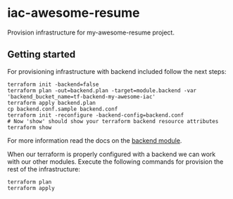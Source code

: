 # iac-awesome-resume
Provision infrastructure for my-awesome-resume project.

## Getting started

For provisioning infrastructure with backend included follow the  next steps:

    terraform init -backend=false
    terraform plan -out=backend.plan -target=module.backend -var 'backend_bucket_name=tf-backend-my-awesome-iac'
    terraform apply backend.plan
    cp backend.conf.sample backend.conf
    terraform init -reconfigure -backend-config=backend.conf
    # Now 'show' should show your terraform backend resource attributes
    terraform show

For more information read the docs on the [backend module](https://github.com/stavxyz/terraform-aws-backend).

When our terraform is properly configured with a backend we can work with our other modules.
Execute the following commands for provision the rest of the infrastructure:

    terraform plan
    terraform apply

